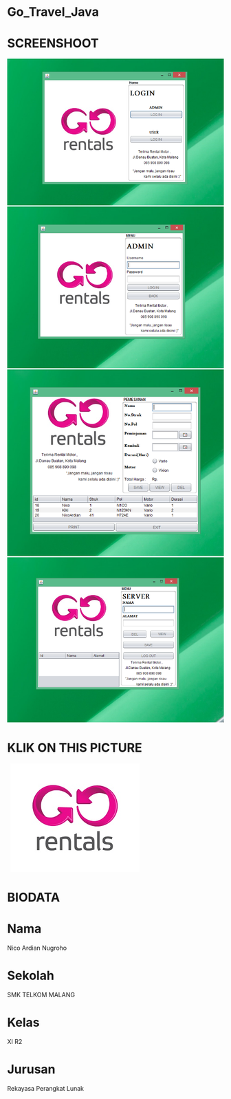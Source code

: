 # Go_Travel_Java

# SCREENSHOOT

  ![1](https://github.com/NicoAN42/Go_Travel_Java/blob/master/a.PNG "")
   ![2](https://github.com/NicoAN42/Go_Travel_Java/blob/master/b.PNG "")
    ![3](https://github.com/NicoAN42/Go_Travel_Java/blob/master/c.PNG "")
     ![4](https://github.com/NicoAN42/Go_Travel_Java/blob/master/d.PNG "")
  
# KLIK ON THIS PICTURE
   [![1](https://github.com/NicoAN42/Go_Travel_Java/blob/master/Go%20Rentals%20logo.JPG "")](https://youtu.be/0y5W8xiuHgQ)


# BIODATA
# Nama 
  Nico Ardian Nugroho
# Sekolah
  SMK TELKOM MALANG
# Kelas
  XI R2
# Jurusan
  Rekayasa Perangkat Lunak

